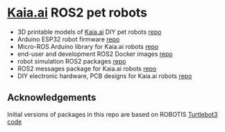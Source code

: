 # [Kaia.ai](https://kaia.ai) ROS2 pet robots

- 3D printable models of [Kaia.ai](https://kaia.ai) DIY pet robots [repo](https://github.com/kaiaai/3d_printables)
- Arduino ESP32 robot firmware [repo](https://github.com/kaiaai/arduino_fw/)
- Micro-ROS Arduino library for Kaia.ai robots [repo](https://github.com/kaiaai/micro_ros_arduino_kaia/)
- end-user and development ROS2 Docker images [repo](https://github.com/kaiaai/docker/)
- robot simulation ROS2 packages [repo](https://github.com/kaiaai/kaia_simulations/)
- ROS2 messages package for Kaia.ai robots [repo](https://github.com/kaiaai/kaia_msgs/)
- DIY electronic hardware, PCB designs for Kaia.ai robots [repo](https://github.com/kaiaai/electronics/)

## Acknowledgements
Initial versions of packages in this repo are based on ROBOTIS
[Turtlebot3 code](https://github.com/ROBOTIS-GIT/turtlebot3)
